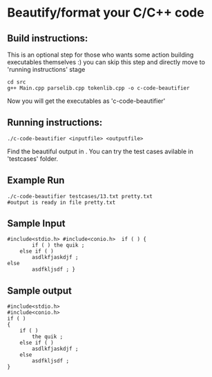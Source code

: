 # Beautify/format your C/C++ code  


## Build instructions: 

This is an optional step for those who wants some action building executables themselves :) you can skip this step and directly move to 'running instructions' stage
```
cd src
g++ Main.cpp parselib.cpp tokenlib.cpp -o c-code-beautifier
```
Now you will get the executables as 'c-code-beautifier'

## Running instructions:

```
./c-code-beautifier <inputfile> <outputfile>
```

Find the beautiful output in <outputfile>. You can try the test cases avilable in 'testcases' folder.

## Example Run
```
./c-code-beautifier testcases/13.txt pretty.txt
#output is ready in file pretty.txt
```


## Sample Input
```
#include<stdio.h> #include<conio.h>  if ( ) {
	    if ( ) the quik ; 
    else if ( ) 
		asdlkfjaskdjf ; 
else 
		asdfkljsdf ; }
```

## Sample output

```
#include<stdio.h>
#include<conio.h>
if ( ) 
{
	if ( ) 
		the quik ; 
	else if ( ) 
		asdlkfjaskdjf ; 
	else 
		asdfkljsdf ; 
}
```

